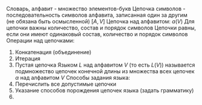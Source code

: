 Словарь, алфавит - множество элементов-букв
Цепочка символов - последовательность символов алфавита, записанная один за другим (не обязана быть осмысленной) \[$A, V$\]
Цепочка над алфавитом: $a(V)$
Для цепочки важны количество, состав и порядок символов
Цепочки равны, если они имеют одинаковый состав, количество и порядок символов
Операции над цепочками:
1. Конкатенация (объединение)
2. Итерация
3. Пустая цепочка
Языком $L$ над алфавитом $V$ (то есть $L(V)$) называется подмножество цепочек конечной длины из множества всех цепочек $\alpha$ над алфавитом $V$
Способы задания языка:
1. Перечислить все допустимые цепочки
2. Указание способов порождения цепочек языка (задать грамматику)
3. 